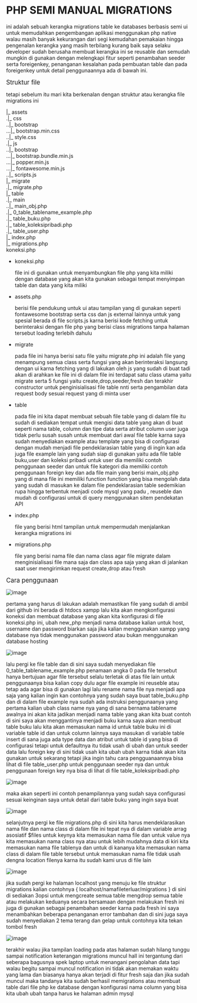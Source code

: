 <h1>PHP SEMI MANUAL MIGRATIONS</h1>
<P>ini adalah sebuah kerangka migrations table ke databases berbasis semi ui untuk memudahkan pengembangan aplikasi menggunakan php native walau masih banyak kekurangan dari segi
kemudahan pemakaian hingga pengenalan kerangka yang masih terbilang kurang baik saya selaku developer sudah berusaha membuat kerangka ini se reusable dan semudah mungkin di gunakan 
dengan melengkapi fitur seperti penambahan seeder serta foreigenkey, penanganan kesalahan pada pembuatan table dan pada foreigenkey untuk detail penggunaannya ada di bawah ini.</P>

<big>Struktur file</big>
<p>tetapi sebelum itu mari kita berkenalan dengan struktur atau kerangka file migrations ini</p>

|_ assets                          
.|_ css <br>
..|_ bootstrap <br>
...|_ bootstrap.min.css <br>
..|_ style.css <br>
.|_ js <br>
..|_ bootstrap <br>
...|_ bootstrap.bundle.min.js <br>
...|_ popper.min.js <br>
...|_ fontawesome.min.js <br>
..|_ scripts.js <br>
|_ migrate <br>
.|_ migrate.php <br>
|_ table <br>
.|_ main <br>
..|_ main_obj.php <br>
.|_ 0_table_tablename_example.php <br>
.|_ table_buku.php <br>
.|_ table_koleksipribadi.php <br>
.|_ table_user.php <br>
|_ index.php <br>
|_ migrations.php <br>
koneksi.php <br>

<ul>
  <li>
    <span>koneksi.php</span>
    <p>file ini di gunakan untuk menyambungkan file php yang kita miliki dengan database yang akan kita gunakan sebagai tempat menyimpan table dan data yang kita miliki</p>
  </li>
  <li>
    <span>assets.php</span>
    <p>berisi file pendukung untuk ui atau tampilan yang di gunakan seperti fontawesome bootstrap serta css dan js external lainnya untuk yang spesial berada di file scripts.js karna berisi kode fetching untuk berinteraksi dengan file php yang berisi class migrations tanpa halaman tersebut loading terlebih dahulu</p>
  </li>
  <li>
    <span>migrate</span>
    <p>pada file ini hanya berisi satu file yaitu migrate.php ini adalah file yang menampung semua class serta fungsi yang akan berinteraksi langsung dengan ui karna fetching yang di lakukan oleh js yang sudah di buat tadi akan di arahkan ke file ini di dalam file ini terdapat satu class utama yaitu migrate serta 5 fungsi yaitu create,drop,seeder,fresh dan terakhir constructor untuk penginisialisasi file table nnti serta pengambilan data request body sesuai request yang di minta user </p>
  </li>
  <li>
    <span>table</span>
    <p>pada file ini kita dapat membuat sebuah file table yang di dalam file itu sudah di sediakan tempat untuk mengisi data table yang akan di buat seperti nama table, column dan tipe data serta atribut column user juga tidak perlu susah susah untuk membuat dari awal file table karna saya sudah menyediakan example atau template yang bisa di configurasi dengan mudah menjadi file pendeklarasian table yang di ingin kan ada juga file example lain yang sudah siap di gunakan yaitu ada file table buku,user dan koleksi pribadi untuk user dia memiliki contoh penggunaan seeder dan untuk file kategori dia memiliki contoh penggunaan foreign key dan ada file main yang berisi main_obj.php yang di mana file ini memiliki function function yang bisa mengolah data yang sudah di masukan ke dalam file pendeklarasian table sedemikian rupa hingga terbentuk menjadi code mysql yang padu , reuseble dan mudah di configurasi untuk di query menggunakan sitem pendekatan API </p>
  </li>
  <li>
    <span>index.php</span>
    <p>file yang berisi html tampilan untuk mempermudah menjalankan kerangka migrations ini </p>
  </li>
  <li>
    <span>migrations.php</span>
    <p>file yang berisi nama file dan nama class agar file migrate dalam menginisialisasi file mana saja dan class apa saja yang akan di jalankan saat user mengirimkan request create,drop atau fresh </p>
  </li>
</ul>

<big>Cara penggunaan</big>

![image](https://github.com/nurdiansyahagung10/php_semi_manual_migrations/assets/89456852/291ae8d4-61fe-4f9c-a2c2-c3e51141da9a)

<p>pertama yang harus di lakukan adalah memastikan file yang sudah di ambil dari github ini berada di htdocs xampp lalu kita akan mengkonfigurasi koneksi dan membuat database yang akan kita konfigurasi di file koneksi.php ini, ubah new_php menjadi nama database kalian untuk host, username dan password biarkan saja jika kalian menggunakan xampp yang database nya tidak menggunakan password atau bukan menggunakan database hosting</p>

![image](https://github.com/nurdiansyahagung10/php_semi_manual_migrations/assets/89456852/1b1e2d74-2ff1-45d0-bc94-904df3748c0e)

<p>lalu pergi ke file table dan di sini  saya sudah menyediakan file 0_table_tablename_example.php penamaan angka 0 pada file tersebut hanya bertujuan agar file tersebut selalu terletak di atas file lain untuk penggunaanya bisa kalian copy dulu agar file example ini reuseble atau tetap ada agar bisa di gunakan lagi lalu rename nama file nya menjadi apa saja yang kalian ingin kan contohnya yang sudah saya buat table_buku.php dan di dalam file example nya sudah ada instruksi penggunaanya yang pertama kalian ubah class name nya yang di sana bernama tablename awalnya ini akan kita jadikan menjadi nama table yang akan kita buat contoh di sini saya akan menggantinya menjadi buku karna saya akan membuat table buku lalu kita akan memasukan nama id untuk table buku ini di variable table id dan untuk column lainnya saya masukan di variable table insert di sana juga ada type data dan atribut untuk table id yang bisa di configurasi tetapi untuk defaultnya itu tidak usah di ubah dan untuk seeder data lalu foreign key di sini tidak usah kita ubah ubah karna tidak akan kita gunakan untuk sekarang tetapi jika ingin tahu cara pengguanaannya bisa lihat di file table_user.php untuk penggunaan seeder nya dan untuk penggunaan foreign key nya bisa di lihat di file table_koleksipribadi.php</p>

![image](https://github.com/nurdiansyahagung10/php_semi_manual_migrations/assets/89456852/cb89b1a8-f7f4-4f7f-9fc3-9211b2b1c3fd)

<p>maka akan seperti ini contoh penampilannya yang sudah saya configurasi sesuai keinginan saya untuk detail dari table buku yang ingin saya buat</p>

![image](https://github.com/nurdiansyahagung10/php_semi_manual_migrations/assets/89456852/afeaae56-df76-4d03-ba39-c0293c01b0a4)

<p>selanjutnya pergi ke file migrations.php di sini kita harus mendeklarasikan nama file dan nama class di dalam file ini tepat nya di dalam variable arrag asosiatif $files untuk keynya kita memasukan nama file dan untuk value nya kita memasukan nama class nya atau untuk lebih mudahnya data di kiri kita memasukan nama file tablenya dan untuk di kananya kita memasukan nama class di dalam file table tersebut untuk memasukan nama file tidak usah dengna location filenya karna itu sudah kami urus di file lain </p>

![image](https://github.com/nurdiansyahagung10/php_semi_manual_migrations/assets/89456852/22eec5e4-6437-4bd6-9f3e-e9d6b22fa9a0)

<p>jika sudah pergi ke halaman localhost yang menuju ke file struktur migrations kalian contohnya { localhost/namafileterluar/migrations } di sini di sediakan 3opsi untuk mengcreate semua table mengdrop semua table atau melakukan keduanya secara bersamaan dengan melakukan fresh ini juga di gunakan sebagai penambahan seeder karna pada fresh ini saya menambahkan beberapa penanganan error tambahan dan di sini juga saya sudah menyediakan 2 tema terang dan gelap untuk contohnya kita tekan tombol fresh</p>

![image](https://github.com/nurdiansyahagung10/php_semi_manual_migrations/assets/89456852/cbe6a980-117d-484e-81f9-8b3b537f5b9c)

<P>terakhir walau jika tampilan loading pada atas halaman sudah hilang tunggu sampai notification keterangan migrations muncul hall ini tergantung dari seberapa bagusnya spek laptop untuk menangani pengolahan data tapi walau begitu sampai muncul notification ini tidak akan memakan waktu yang lama dan biasanya hanya akan terjadi di fitur fresh saja dan jika sudah muncul maka tandanya kita sudah berhasil memigrations atau membuat table dari file php ke database dengan konfigurasi nama column yang bisa kita ubah ubah tanpa harus ke halaman admin mysql</P>
